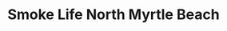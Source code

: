 ---
title: "Smoke Life North Myrtle Beach"
url: /north-myrtle-beach/smoke-life-north-myrtle-beach/
shop: E-Zigaretten
---
